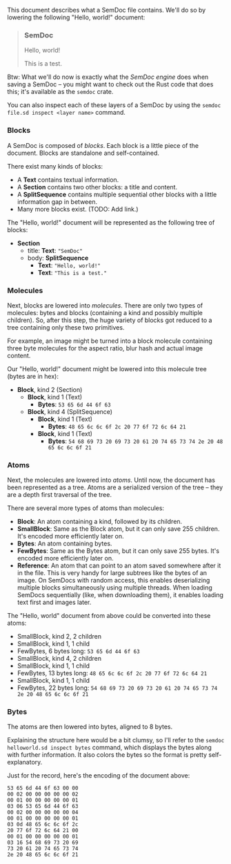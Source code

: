 This document describes what a SemDoc file contains.
We'll do so by lowering the following "Hello, world!" document:

> ### SemDoc
>
> Hello, world!
>
> This is a test.

Btw: What we'll do now is exactly what the *SemDoc engine* does when saving a SemDoc – you might want to check out the Rust code that does this; it's available as the `semdoc` crate.

You can also inspect each of these layers of a SemDoc by using the `semdoc file.sd inspect <layer name>` command.

### Blocks

A SemDoc is composed of *blocks*.
Each block is a little piece of the document.
Blocks are standalone and self-contained.

There exist many kinds of blocks:

* A **Text** contains textual information.
* A **Section** contains two other blocks: a title and content.
* A **SplitSequence** contains multiple sequential other blocks with a little information gap in between.
* Many more blocks exist. (TODO: Add link.)

The "Hello, world!" document will be represented as the following tree of blocks:

* **Section**
  * title: **Text**: `"SemDoc"`
  * body: **SplitSequence**
    * **Text**: `"Hello, world!"`
    * **Text**: `"This is a test."`

### Molecules

Next, blocks are lowered into *molecules*.
There are only two types of molecules: bytes and blocks (containing a kind and possibly multiple children).
So, after this step, the huge variety of blocks got reduced to a tree containing only these two primitives.

For example, an image might be turned into a block molecule containing three byte molecules for the aspect ratio, blur hash and actual image content.

Our "Hello, world!" document might be lowered into this molecule tree (bytes are in hex):

* **Block**, kind 2 (Section)
  * **Block**, kind 1 (Text)
    * **Bytes**: `53 65 6d 44 6f 63`
  * **Block**, kind 4 (SplitSequence)
    * **Block**, kind 1 (Text)
      * **Bytes**: `48 65 6c 6c 6f 2c 20 77 6f 72 6c 64 21`
    * **Block**, kind 1 (Text)
      * **Bytes**: `54 68 69 73 20 69 73 20 61 20 74 65 73 74 2e 20 48 65 6c 6c 6f 21`

### Atoms

Next, the molecules are lowered into *atoms*.
Until now, the document has been represented as a tree.
Atoms are a serialized version of the tree – they are a depth first traversal of the tree.

There are several more types of atoms than molecules:

* **Block**: An atom containing a kind, followed by its children.
* **SmallBlock**: Same as the Block atom, but it can only save 255 children. It's encoded more efficiently later on.
* **Bytes**: An atom containing bytes.
* **FewBytes**: Same as the Bytes atom, but it can only save 255 bytes. It's encoded more efficiently later on.
* **Reference**: An atom that can point to an atom saved somewhere after it in the file. This is very handy for large subtrees like the bytes of an image. On SemDocs with random access, this enables deserializing multiple blocks simultaneously using multiple threads. When loading SemDocs sequentially (like, when downloading them), it enables loading text first and images later.

The "Hello, world" document from above could be converted into these atoms:

* SmallBlock, kind 2, 2 children
* SmallBlock, kind 1, 1 child
* FewBytes, 6 bytes long: `53 65 6d 44 6f 63`
* SmallBlock, kind 4, 2 children
* SmallBlock, kind 1, 1 child
* FewBytes, 13 bytes long: `48 65 6c 6c 6f 2c 20 77 6f 72 6c 64 21`
* SmallBlock, kind 1, 1 child
* FewBytes, 22 bytes long: `54 68 69 73 20 69 73 20 61 20 74 65 73 74 2e 20 48 65 6c 6c 6f 21`

### Bytes

The atoms are then lowered into bytes, aligned to 8 bytes.

Explaining the structure here would be a bit clumsy, so I'll refer to the `semdoc helloworld.sd inspect bytes` command, which displays the bytes along with further information.
It also colors the bytes so the format is pretty self-explanatory.

Just for the record, here's the encoding of the document above:

```
53 65 6d 44 6f 63 00 00
00 02 00 00 00 00 00 02
00 01 00 00 00 00 00 01
03 06 53 65 6d 44 6f 63
00 02 00 00 00 00 00 04
00 01 00 00 00 00 00 01
03 0d 48 65 6c 6c 6f 2c
20 77 6f 72 6c 64 21 00
00 01 00 00 00 00 00 01
03 16 54 68 69 73 20 69
73 20 61 20 74 65 73 74
2e 20 48 65 6c 6c 6f 21
```
